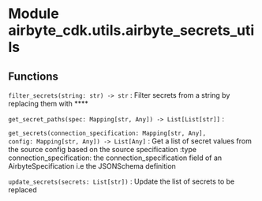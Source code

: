 Module airbyte_cdk.utils.airbyte_secrets_utils
==============================================

Functions
---------

    
`filter_secrets(string: str) ‑> str`
:   Filter secrets from a string by replacing them with ****

    
`get_secret_paths(spec: Mapping[str, Any]) ‑> List[List[str]]`
:   

    
`get_secrets(connection_specification: Mapping[str, Any], config: Mapping[str, Any]) ‑> List[Any]`
:   Get a list of secret values from the source config based on the source specification
    :type connection_specification: the connection_specification field of an AirbyteSpecification i.e the JSONSchema definition

    
`update_secrets(secrets: List[str])`
:   Update the list of secrets to be replaced